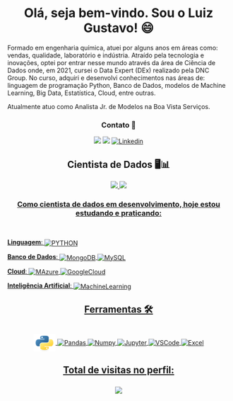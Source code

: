 <h1 align="center">Olá, seja bem-vindo. Sou o Luiz Gustavo! 😄</h1>
<p> Formado em engenharia química, atuei por alguns anos em áreas como: vendas, qualidade, laboratório e indústria. Atraído pela tecnologia e inovações, optei por entrar nesse mundo através da área de Ciência de Dados onde, em 2021, cursei o Data Expert (DEx) realizado pela DNC Group. No curso, adquiri e desenvolvi conhecimentos nas áreas de: linguagem de programação Python, Banco de Dados, modelos de Machine Learning, Big Data, Estatística, Cloud, entre outras.

Atualmente atuo como Analista Jr. de Modelos na Boa Vista Serviços. 
</p>

<h3 align="center"> Contato 📲 </h3>
<div align="center">
        <a href = "mailto:lgustavocodogno@gmail.com"><img src="https://img.shields.io/badge/Gmail-D14836?style=for-the-badge&logo=gmail&logoColor=white" target="_blank"></a>            
        </a>
        <a href="mailto:gu_codogno@hotmail.com"><img src="https://img.shields.io/badge/Microsoft_Outlook-0078D4?style=for-the-badge&logo=microsoft-outlook&logoColor=white"target="_blank"></a>
        <a href="https://www.linkedin.com/in/luiz-gustavo-codogno/" target="_blank">
            <img alt="Linkedin" src="https://img.shields.io/badge/LinkedIn-0077B5?style=for-the-badge&logo=linkedin&logoColor=white">
        </a>
</div>

<h2 align="center">
       Cientista de Dados 🖥️📊
    </h2>
    
<div align="center">
  <a href="https://github.com/rafaballerini">
  <img height="180em" src="https://github-readme-stats.vercel.app/api?username=LGCodogno&show_icons=true&theme=dracula&include_all_commits=true&count_private=true"/>
  <img height="180em" src="https://github-readme-stats.vercel.app/api/top-langs/?username=LGCodogno&layout=compact&langs_count=7&theme=dracula">
</div>

<h3 align="center"> Como cientista de dados em desenvolvimento, hoje estou estudando e praticando: </h3>
<div style="display: inline_block" align="left"><br>
       
**Linguagem**: <img align="center" alt="PYTHON" height="30" width="105" src="https://img.shields.io/badge/Python-14354C?style=for-the-badge&logo=python&logoColor=white">

**Banco de Dados**: <img align="center" alt="MongoDB" height="30" width="105" src="https://img.shields.io/badge/MongoDB-4EA94B?style=for-the-badge&logo=mongodb&logoColor=white"> <img align="center" alt="MySQL" height="30" width="105" src="https://img.shields.io/badge/MySQL-005C84?style=for-the-badge&logo=mysql&logoColor=white">
       
**Cloud**: <img align="center" alt="MAzure" height="30" width="150" src="https://img.shields.io/badge/Microsoft_Azure-0089D6?style=for-the-badge&logo=microsoft-azure&logoColor=white"> <img align="center" alt="GoogleCloud" height="30" width="150" src="https://img.shields.io/badge/Google_Cloud-4285F4?style=for-the-badge&logo=google-cloud&logoColor=white"> 

**Inteligência Artificial**: <img align="center" alt="MachineLearning" height="30" src="https://img.shields.io/badge/machine_learning_models-0047b3?&style=for-the-badge&logo=marchine-learning&logoColor=white">
      </div>

<h2 align="center"> Ferramentas 🛠️ </h2>
<div style="display: inline_block" align="center"><br>
  <img align="center" alt="Python" height="40" width="50" src="https://raw.githubusercontent.com/devicons/devicon/master/icons/python/python-original.svg">
  <img align="center" alt="Pandas" height="40" width="50" src="https://cdn.jsdelivr.net/gh/devicons/devicon/icons/pandas/pandas-original-wordmark.svg">
  <img align="center" alt="Numpy" height="40" width="50" src="https://cdn.jsdelivr.net/gh/devicons/devicon/icons/numpy/numpy-original-wordmark.svg">          
  <img align="center" alt="Jupyter" height="40" width="50" src="https://cdn.jsdelivr.net/gh/devicons/devicon/icons/jupyter/jupyter-original-wordmark.svg">
  <img align="center" alt="VSCode" height="40" width="50" src="https://cdn.jsdelivr.net/gh/devicons/devicon/icons/vscode/vscode-original.svg">
  <img align="center" alt="Excel" height="40" width="190" src="https://img.shields.io/badge/Microsoft_Excel-217346?style=for-the-badge&logo=microsoft-excel&logoColor=white">
  
</div>

##
        
<h2><p align="center">Total de visitas no perfil:</p>
<p align="center">
    <img alingn="center" src="https://profile-counter.glitch.me/LGCodogno/count.svg"/>
</p>

<!--
**LGCodogno/LGCodogno** is a ✨ _special_ ✨ repository because its `README.md` (this file) appears on your GitHub profile.

Here are some ideas to get you started:

- 🔭 I’m currently working on ...
- 🌱 I’m currently learning ...
- 👯 I’m looking to collaborate on ...
- 🤔 I’m looking for help with ...
- 💬 Ask me about ...
- 📫 How to reach me: ...
- 😄 Pronouns: ...
- ⚡ Fun fact: ...
-->

